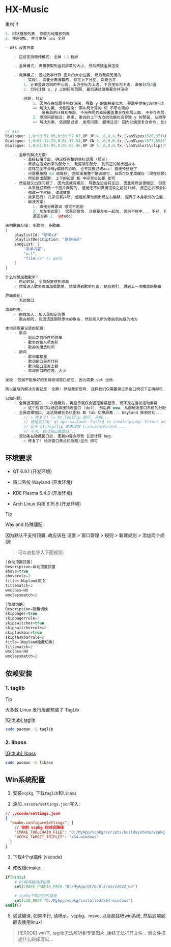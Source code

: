 # HX-Music

重构!!!

```cpp
1. 树状播放列表, 修改为纯播放列表
2. 使用QML, 并且支持 ass 全屏

- ASS 设置界面

    - 应该支持两种模式: 全屏 || 截屏

    - 全屏模式: 直接获取到当前屏幕的大小, 然后直接全屏渲染

    - 截屏模式: 通过数学计算 图片的大小位置, 然后裁剪无用的
        - 实现1: 需要分离弹幕的, 存在上下分割, 需要合并
        1. 计算竖直方向的中心线, 上方坐标为上边, 下方坐标为下边. 直接分为2组
        2. 分别计算 x, y 上的矩形范围, 最后通过偏移量合并渲染

        问题: 抖动
            1. 因为存在位图等特效渲染, 导致 y 的偏移变化大, 导致字体在y方向抖动
            => 解决方案, 分别渲染: 带布局计算的 和 不带布局的
                带布局的计算到布局, 不带布局的直接覆盖重合在布局上面, 不参与布局.
            2. 发现问题依旧: 原来, 歌词的上下方向的动画也会导致 y 的预留, 从而导致y偏移抖动
            => 解决方案, 依据是过滤. 发现问题: 超难过滤! 因为动画是复合命令, 比如: (而且样本很小, 不能保证也适配其他ass文件)

// ass
Dialogue: 1,0:00:57.05,0:00:57.07,OP JP 4,,0,0,0,fx,{\an5\pos(526,37)\blur1\fscx130\fscy130}イ
Dialogue: 1,0:01:12.29,0:01:17.54,OP CN 2,,0,0,0,fx,{\an5\pos(577,690)\blur1\fad(0,350)}的
Dialogue: 1,0:01:04.95,0:01:04.96,OP JP 6,,0,0,0,fx,{\an5\blur1\clip(755,42,815,47)\pos(782,37)}と

    - 全新的解决方案!
        - 直接扫描全部, 确定好完整的坐标范围 (矩形)
        - 直接在渲染出来的部分上, 裁剪矩形部分, 到真正的输出图片中
        - 这样完全不会有y偏移的影响, 也不需要过滤ass! 直接预处理了
        - 只需要按照 60 帧每秒, 然后采集整个歌词即可, 日后可以生成缓存 (现在想预留缓存接口)
        - 然后给出配置: 上下的边距 和 中间空白边距 即可
    - 然后就又出现问题了, 因为是裁剪矩形, 导致左边会有空白, 因此虽然这很稳定, 但是会对齐不上
        - 本来是打算做一个图片裁剪的, 但是还不如直接渲染之前就fk掉, 反正左右都会抖动了 =-=
        - 修改一下代码, 试试效果
        - 效果还行! 几乎没有抖动, 但是如果动画出现左右偏移, 越界了本身歌词的位置, 就会导致水平抖动
        - 解决方案: 
            1. 直接分离歌词 感觉不彻底
            2. 加左右边距!  实惠还管饱, 注意要左右一起加, 否则不居中... 不对, 我根本不知道这是什么, 不知道什么时候加啊
            退回方案 1. (@todo)

架构歌曲存储: 多歌单, 多歌曲.
{
    playlistId: "歌单id"
    playlistDescription: "歌单描述"
    songList: [
        "歌单内容",
        "url",
        "file://" // path
    ]
}

什么时候加载歌单?
    - 启动时候, 全局配置得到歌单
    - 然后进入歌单页面加载歌单, 然后得到歌单列表, 结合索引, 得到上一次播放的歌曲

界面美化:
    - 无边窗口

歌单列表:
    - 拖拽加入, 加入是指定位置
    - 歌曲相同, 则应该是删除原本的歌曲, 然后插入新的歌曲到拖拽的地方

本地还需要记录的配置:
    - 歌曲
        - 退出之前所在的歌单
        - 歌单的第几项索引
        - 歌曲的播放时间
    - 歌词
        - 歌词偏移量
        - 歌词窗口是否打开
        - 歌词窗口是否上锁
        - 歌词窗口的位置、大小

发现: 依据不能很好的支持歌词窗口记忆, 因为需要 set 坐标.

所以最后的解决方案就是! 全屏! 然后裁剪信号. 这样我们仅需要保证多窗口情况下正确即可.

已知问题:
    - 全屏遮罩窗口, 一次隐藏后, 再显示就仅会固定屏幕显示, 而不是在当前活动屏幕
        > 这个应该可以通过直接销毁窗口 (del), 然后再 new, 从而触发窗口系统的分配. 来绕过手动设置.
    - 全屏遮罩窗口, 无法隐藏任务栏图标 和 tab 切换屏幕... Wayland 妹莉时刻...
        // > 修复了! |= Qt.ToolTip 即可, 无解...
        // 但是会引发: qt.qpa.wayland: Failed to create popup. Ensure popup  LyricsWindow_QMLTYPE_126(0x7f0ba404bf80) has a transientParent set.
        // 似乎 Qt.ToolTip 要求设置 transientParent ...
        // 不对, 移动窗口会跟随...
    - 滚动条在隐藏窗口后, 更新内容会导致 长度计算 bug.
        > 修复了! 检测窗口焦点和隐藏/显示 即可
```

## 环境要求

- QT 6.9.1 (开发环境)

- 窗口系统 Wayland (开发环境)

- KDE Plasma 6.4.3 (开发环境)

- Arch Linux 内核 6.15.9 (开发环境)

> [!TIP]
> Wayland 特殊适配:
>
> 因为默认不支持顶置, 故应该在 设置 > 窗口管理 > 规则 > 新建规则 > 添加两个规则:
<!-- >   1. 匹配窗口标题 `[Wayland置顶]`
>   2. 强制的置顶窗口
>
> 才可以置顶窗口
>  -->
> 可以直接导入下面规则:

```cpp
[自动顶置顶置]
Description=自动顶置顶置
above=true
aboverule=2
title=[Wayland置顶]
titlematch=2
wmclass=HX
wmclassmatch=2

[隐藏切换]
Description=隐藏切换
skippager=true
skippagerrule=2
skipswitcher=true
skipswitcherrule=2
skiptaskbar=true
skiptaskbarrule=2
title=[Wayland隐藏切换]
titlematch=2
wmclass=HX
wmclassmatch=2
```

## 依赖安装
### 1. taglib
> [!TIP]
> 大多数 Linux 发行版都预装了 TagLib

[[Github] taglib](https://github.com/taglib/taglib)

```sh
sudo pacman -S taglib
```

### 2. libass

[[Github] libass](https://github.com/libass/libass)

```sh
sudo pacman -S libass
```

<!-- 无需安装, 发现使用QWindow再套用QWidget就好了 awa?!
### 3. Wayland 兼容

```sh
sudo pacman -S gtk3
sudo pacman -S gtk-layer-shell
sudo pacman -S kwindowsystem
```

> [!TIP]
> 由于 Wayland 协议的原因, qt很难做到移动窗口, 草怎么好多都不行...
>
> QT你滴什么滴干活?!
>
> 再也不相信任何 QT + Wayland 的所谓解决方案了, 纯纯浪费时间.

可以使用xcb, 这样可以move, 但是! 之前某些为了 Wayland 设计的东西就需要重构了, 因此 fuck you 了您嘞

```cpp
qputenv("QT_QPA_PLATFORM", "xcb");
```

-->

## Win系统配置

1. 安装`vcpkg`, 下载`taglib`和`libass`

2. 添加`.vscode/settings.json`写入:

```json
// .vscode/settings.json
{
  "cmake.configureSettings": {
    // 你的 vcpkg 的对应路径
    "CMAKE_TOOLCHAIN_FILE": "D:/MyApp/vcpkg/scripts/buildsystems/vcpkg.cmake",
    "VCPKG_TARGET_TRIPLET": "x64-windows"
  }
}
```

3. 下载4个qt插件 (vscode)

4. 修改根cmake:

```cmake
if(WIN32)
    # Qt编译器路径设置
    set(CMAKE_PREFIX_PATH "D:/MyApp/Qt/6.8.2/msvc2022_64")

    # vcpkg下载的包的路径
    set(LIB_ROOT "D:/MyApp/vcpkg/installed/x64-windows")
endif()
```

5. 尝试编译, 如果不行, 请喷qt、vcpkg、msvc, 以及疯狂喷win系统, 然后屁颠屁颠去使用linux!

> [!ERROR]
> win下, taglib无法解析到专辑图片, 始终无法打开文件... 而文件描述什么的却可以...